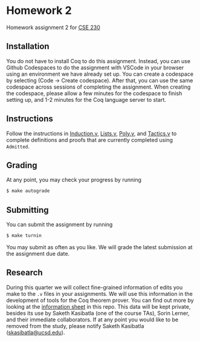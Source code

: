 # Homework 2
Homework assignment 2 for [CSE 230](https://ucsd-cse230-loris.github.io/)

## Installation 
You do not have to install Coq to do this assignment. Instead, you can use Github Codespaces to do the assignment with VSCode in your browser using an environment we have already set up. You can create a codespace by selecting (Code -> Create codespace). After that, you can use the same codespace across sessions of completing the assignment. When creating the codespace, please allow a few minutes for the codespace to finish setting up, and 1-2 minutes for the Coq language server to start.  


## Instructions
Follow the instructions in [Induction.v](Induction.v), [Lists.v](Lists.v), [Poly.v](Poly.v), and [Tactics.v](Tactics.v) to complete definitions and proofs that are currently completed using `Admitted`. 

## Grading
At any point, you may check your progress by running
```bash
$ make autograde
```

## Submitting
You can submit the assignment by running
```bash
$ make turnin
```
You may submit as often as you like. We will grade the latest submission at the assignment due date. 


## Research
During this quarter we will collect fine-grained information of edits you make to the `.v` files in your assignments. We will use this information in the development of tools for the Coq theorem prover. You can find out more by looking at the [information sheet](InformationSheet.pdf) in this repo. This data will be kept private, besides its use by Saketh Kasibatla (one of the course TAs), Sorin Lerner, and their immediate collaborators. If at any point you would like to be removed from the study, please notify Saketh Kasibatla (skasibatla@ucsd.edu). 
